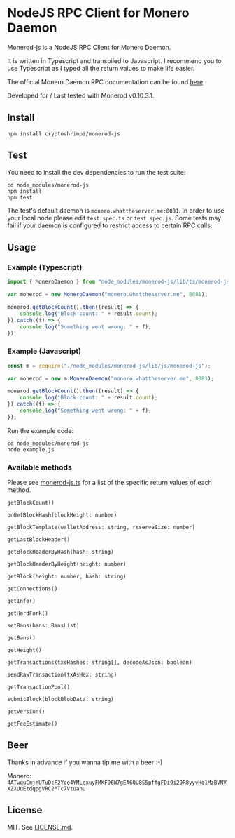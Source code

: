 # NodeJS RPC Client for Monero Daemon

Monerod-js is a NodeJS RPC Client for Monero Daemon. 

It is written in Typescript and transpiled to Javascript. I recommend you to use Typescript as I typed all the return values to make life easier.

The official Monero Daemon RPC documentation can be found [here](https://getmonero.org/knowledge-base/developer-guides/daemon-rpc).

Developed for / Last tested with Monerod v0.10.3.1.

## Install
```
npm install cryptoshrimpi/monerod-js
```

## Test
You need to install the dev dependencies to run the test suite:

```
cd node_modules/monerod-js
npm install
npm test
```

The test's default daemon is `monero.whattheserver.me:8081`. In order to use your local node please edit `test.spec.ts` or `test.spec.js`. Some tests may fail if your daemon is configured to restrict access to certain RPC calls.

## Usage

### Example (Typescript)

```typescript
import { MoneroDaemon } from "node_modules/monerod-js/lib/ts/monerod-js";

var monerod = new MoneroDaemon("monero.whattheserver.me", 8081);

monerod.getBlockCount().then((result) => {
    console.log("Block count: " + result.count);
}).catch((f) => {
    console.log("Something went wrong: " + f);
});
```

### Example (Javascript)

```javascript
const m = require("./node_modules/monerod-js/lib/js/monerod-js");

var monerod = new m.MoneroDaemon("monero.whattheserver.me", 8081);

monerod.getBlockCount().then((result) => {
    console.log("Block count: " + result.count);
}).catch((f) => {
    console.log("Something went wrong: " + f);
});
```

Run the example code: 
```
cd node_modules/monerod-js
node example.js
```

### Available methods
Please see [monerod-js.ts](lib/ts/monerod-js.ts) for a list of the specific return values of each method.


```
getBlockCount()

onGetBlockHash(blockHeight: number)

getBlockTemplate(walletAddress: string, reserveSize: number)

getLastBlockHeader()

getBlockHeaderByHash(hash: string)

getBlockHeaderByHeight(height: number)

getBlock(height: number, hash: string)

getConnections()

getInfo()

getHardFork()

setBans(bans: BansList)

getBans()

getHeight()

getTransactions(txsHashes: string[], decodeAsJson: boolean)

sendRawTransaction(txAsHex: string)

getTransactionPool()

submitBlock(blockBlobData: string)

getVersion()

getFeeEstimate()
```

## Beer
Thanks in advance if you wanna tip me with a beer :-)

Monero: ```4ATwquCmjnUTuDcF2Yce4YMLexuyFMKF96W7gEA6QU8S5pffgFDi9i29R8yyvHq1MzBVNVXZXUuEtdqpgVRC2hTc7Vtuahu```

## License
MIT. See [LICENSE.md](LICENSE.md).